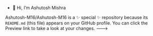 - 👋 Hi, I’m Ashutosh Mishra

Ashutosh-M16/Ashutosh-M16 is a ✨ special ✨ repository because its `README.md` (this file) appears on your GitHub profile.
You can click the Preview link to take a look at your changes.
--->
